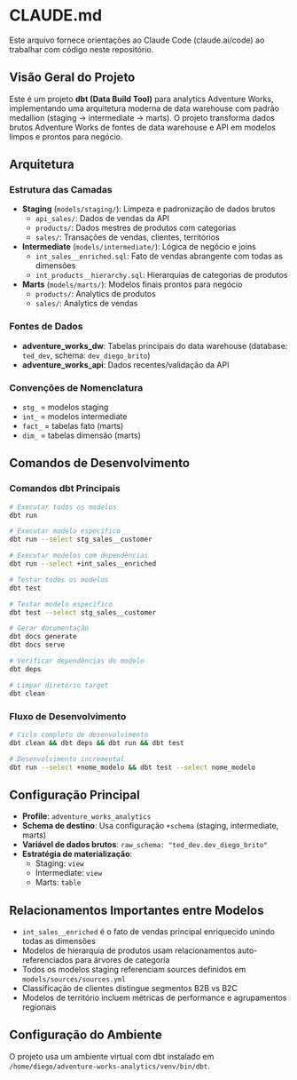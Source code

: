 # CLAUDE.md

Este arquivo fornece orientações ao Claude Code (claude.ai/code) ao trabalhar com código neste repositório.

## Visão Geral do Projeto

Este é um projeto **dbt (Data Build Tool)** para analytics Adventure Works, implementando uma arquitetura moderna de data warehouse com padrão medallion (staging → intermediate → marts). O projeto transforma dados brutos Adventure Works de fontes de data warehouse e API em modelos limpos e prontos para negócio.

## Arquitetura

### Estrutura das Camadas
- **Staging** (`models/staging/`): Limpeza e padronização de dados brutos
  - `api_sales/`: Dados de vendas da API
  - `products/`: Dados mestres de produtos com categorias
  - `sales/`: Transações de vendas, clientes, territórios
- **Intermediate** (`models/intermediate/`): Lógica de negócio e joins
  - `int_sales__enriched.sql`: Fato de vendas abrangente com todas as dimensões
  - `int_products__hierarchy.sql`: Hierarquias de categorias de produtos
- **Marts** (`models/marts/`): Modelos finais prontos para negócio
  - `products/`: Analytics de produtos
  - `sales/`: Analytics de vendas

### Fontes de Dados
- **adventure_works_dw**: Tabelas principais do data warehouse (database: `ted_dev`, schema: `dev_diego_brito`)
- **adventure_works_api**: Dados recentes/validação da API

### Convenções de Nomenclatura
- `stg_` = modelos staging
- `int_` = modelos intermediate
- `fact_` = tabelas fato (marts)
- `dim_` = tabelas dimensão (marts)

## Comandos de Desenvolvimento

### Comandos dbt Principais
```bash
# Executar todos os modelos
dbt run

# Executar modelo específico
dbt run --select stg_sales__customer

# Executar modelos com dependências
dbt run --select +int_sales__enriched

# Testar todos os modelos
dbt test

# Testar modelo específico
dbt test --select stg_sales__customer

# Gerar documentação
dbt docs generate
dbt docs serve

# Verificar dependências do modelo
dbt deps

# Limpar diretório target
dbt clean
```

### Fluxo de Desenvolvimento
```bash
# Ciclo completo de desenvolvimento
dbt clean && dbt deps && dbt run && dbt test

# Desenvolvimento incremental
dbt run --select +nome_modelo && dbt test --select nome_modelo
```

## Configuração Principal

- **Profile**: `adventure_works_analytics`
- **Schema de destino**: Usa configuração `+schema` (staging, intermediate, marts)
- **Variável de dados brutos**: `raw_schema: "ted_dev.dev_diego_brito"`
- **Estratégia de materialização**:
  - Staging: `view`
  - Intermediate: `view`
  - Marts: `table`

## Relacionamentos Importantes entre Modelos

- `int_sales__enriched` é o fato de vendas principal enriquecido unindo todas as dimensões
- Modelos de hierarquia de produtos usam relacionamentos auto-referenciados para árvores de categoria
- Todos os modelos staging referenciam sources definidos em `models/sources/sources.yml`
- Classificação de clientes distingue segmentos B2B vs B2C
- Modelos de território incluem métricas de performance e agrupamentos regionais

## Configuração do Ambiente

O projeto usa um ambiente virtual com dbt instalado em `/home/diego/adventure-works-analytics/venv/bin/dbt`.